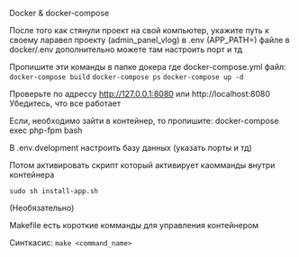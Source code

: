 Docker & docker-compose

После того как стянули проект на свой компьютер, укажите путь к своему ларавел проекту (admin_panel_vlog) в .env (APP_PATH=) файле в docker/.env дополнительно можете там настроить порт и тд

Пропишите эти команды в папке докера где docker-compose.yml файл:
`docker-compose build`
`docker-compose ps`
`docker-compose up -d`


Проверьте по адрессу http://127.0.0.1:8080 или http://localhost:8080
Убедитесь, что все работает

Если, необходимо зайти в контейнер, то пропишите: docker-compose exec php-fpm bash

В .env.dvelopment настроить базу данных (указать порты и тд)

Потом активировать скрипт который активирует каомманды внутри контейнера

`sudo sh install-app.sh`

(Необязательно)

Makefile есть короткие комманды для управления контейнером

Синткасис:
`make <command_name>`